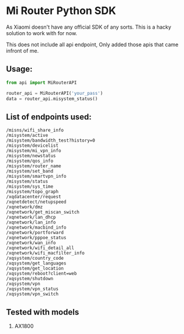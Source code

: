 # Mi Router Python SDK

As Xiaomi doesn't have any official SDK of any sorts. This is a hacky solution to work with for now.

This does not include all api endpoint, Only added those apis that came infront of me.

## Usage:

```python
from api import MiRouterAPI

router_api = MiRouterAPI('your_pass')
data = router_api.misystem_status()
```

## List of endpoints used:

```
/misns/wifi_share_info
/misystem/active
/misystem/bandwidth_test?history=0
/misystem/devicelist
/misystem/mi_vpn_info
/misystem/newstatus
/misystem/qos_info
/misystem/router_name
/misystem/set_band
/misystem/smartvpn_info
/misystem/status
/misystem/sys_time
/misystem/topo_graph
/xqdatacenter/request
/xqnetdetect/netupspeed
/xqnetwork/dmz
/xqnetwork/get_miscan_switch
/xqnetwork/lan_dhcp
/xqnetwork/lan_info
/xqnetwork/macbind_info
/xqnetwork/portforward
/xqnetwork/pppoe_status
/xqnetwork/wan_info
/xqnetwork/wifi_detail_all
/xqnetwork/wifi_macfilter_info
/xqsystem/country_code
/xqsystem/get_languages
/xqsystem/get_location
/xqsystem/reboot?client=web
/xqsystem/shutdown
/xqsystem/vpn
/xqsystem/vpn_status
/xqsystem/vpn_switch
```

## Tested with models
1. AX1800
